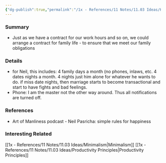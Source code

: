 ```yaml
---
{"dg-publish":true,"permalink":"/1x - References/11 Notes/11.03 Ideas/Have a contract to strengthen your family relationships/","title":"Have a contract to strengthen your family relationships","noteIcon":""}
---
```



### Summary
- Just as we have a contract for our work hours and so on, we could arrange a contract for family life - to ensure that we meet our family obligations

### Details
- for Neil, this includes: 4 family days a month (no phones, inlaws, etc. 4 dates nights a month. 4 nights just him alone for whatever he wants to do. if miss date nights, then marriage starts to become transactional and start to have fights and bad feelings.
- Phone: I am the master not the other way around. Thus all notifications are turned off.

### References
- Art of Manliness podcast - Neil Pasricha: simple rules for happiness

### Interesting Related
[[1x - References/11 Notes/11.03 Ideas/Minimalism\|Minimalism]]
[[1x - References/11 Notes/11.03 Ideas/Productivity Principles\|Productivity Principles]]